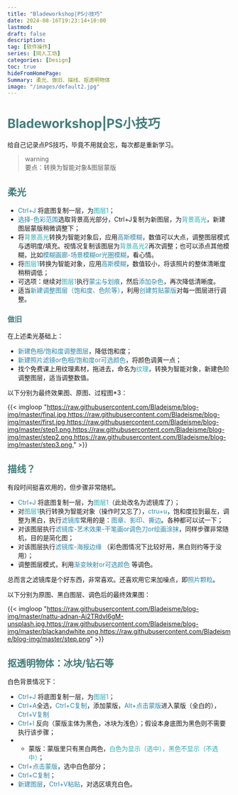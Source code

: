 ```yaml
---
title: "Bladeworkshop|PS小技巧"
date: 2024-08-16T19:23:14+10:00
lastmod:
draft: false
description: 
tag: [软件操作]
series: [同人工坊]
categories: [Design]
toc: true
hideFromHomePage:
Summary: 柔光、做旧、描线、抠透明物体
image: "/images/default2.jpg"
---
```


# <font color=#417D7A>Bladeworkshop|PS小技巧</font>
给自己记录点PS技巧，毕竟不用就会忘，每次都是重新学习。

> warning  
> 要点：转换为智能对象&图层蒙版

## <font color=#417D7A>柔光</font><br>
- <font color=#2F86A6>Ctrl+J</font> 将底图复制一层，为<font color=#29ADB2>图层1</font>；  
- <font color=#2F86A6>选择-色彩范围</font>选取背景高光部分，Ctrl+J复制为新图层，为<font color=#29ADB2>背景高光</font>，新建图层蒙版稍微调整下；  
- 将<font color=#29ADB2>背景高光</font>转换为智能对象后，应用<font color=#2F86A6>高斯模糊</font>，数值可以大点，调整图层模式与透明度/填充。视情况复制该图层为<font color=#29ADB2>背景高光2</font>再次调整；也可以添点其他模糊，比如<font color=#2F86A6>模糊画廊-场景模糊or光圈模糊</font>，看心情。  
- 将<font color=#29ADB2>图层1</font>转换为智能对象，应用<font color=#2F86A6>高斯模糊</font>，数值较小，将该照片的整体清晰度稍稍调低；  
- 可选项：继续对<font color=#29ADB2>图层1</font>执行<font color=#2F86A6>蒙尘与划痕</font>，然后<font color=#2F86A6>添加杂色</font>，再次降低清晰度。
- 适当<font color=#2F86A6>新建调整图层（饱和度、色阶等）</font>，利用<font color=#2F86A6>创建剪贴蒙版</font>对每一图层进行调整。
### <font color=#417D7A>做旧</font><br>

在上述柔光基础上：
- <font color=#2F86A6>新建色相/饱和度调整图层</font>，降低饱和度；
- <font color=#2F86A6>新建照片滤镜or色相/饱和度or可选颜色</font>，将颜色调黄一点；
- 找个免费课上用纹理素材，拖进去，命名为<font color=#29ADB2>纹理</font>，转换为智能对象，新建色阶调整图层，适当调整数值。  

以下分别为最终效果图、原图、过程图*3：

{{< imgloop "https://raw.githubusercontent.com/Bladeisme/blog-img/master/final.jpg,https://raw.githubusercontent.com/Bladeisme/blog-img/master/first.jpg,https://raw.githubusercontent.com/Bladeisme/blog-img/master/step1.png,https://raw.githubusercontent.com/Bladeisme/blog-img/master/step2.png,https://raw.githubusercontent.com/Bladeisme/blog-img/master/step3.png," >}}  

## <font color=#417D7A>描线？</font><br>
有段时间挺喜欢用的，但步骤非常随机。

- <font color=#2F86A6>Ctrl+J</font> 将底图复制一层，为<font color=#29ADB2>图层1</font>（此处改名为滤镜库了）；  
- 对<font color=#29ADB2>图层1</font>执行转换为智能对象（操作时又忘了），<font color=#2F86A6>ctru+u</font>，饱和度拉到最左，调整为黑白，执行<font color=#2F86A6>滤镜库</font>常用的是：<font color=#2F86A6>图章、影印、撕边</font>。各种都可以试一下；  
- 对该图层执行<font color=#2F86A6>滤镜库-艺术效果-干笔画or调色刀or绘画涂抹</font>，同样步骤非常随机，目的是简化图；  
- 对该图层执行<font color=#2F86A6>滤镜库-海报边缘</font>
（彩色图情况下比较好用，黑白则约等于没用）；  
- 调整图层模式，利用<font color=#2F86A6>渐变映射or可选颜色</font>
等调色。

总而言之滤镜库是个好东西，非常喜欢。还喜欢用它来加噪点，即<font color=#2F86A6>照片颗粒</font>。

以下分别为原图、黑白图层、调色后的最终效果图：

{{< imgloop "https://raw.githubusercontent.com/Bladeisme/blog-img/master/nattu-adnan-Ai2TRdvI6gM-unsplash.jpg,https://raw.githubusercontent.com/Bladeisme/blog-img/master/blackandwhite.png,https://raw.githubusercontent.com/Bladeisme/blog-img/master/step.png" >}}  

## <font color=#417D7A>抠透明物体：冰块/钻石等</font><br>

白色背景情况下：

- <font color=#2F86A6>Ctrl+J</font> 将底图复制一层，为<font color=#29ADB2>图层1</font>；  
- <font color=#2F86A6>Ctrl+A</font>全选，<font color=#2F86A6>Ctrl+C复制</font>，添加蒙版</font>，<font color=#2F86A6>Alt+点击蒙版</font>进入蒙版（全白的），<font color=#2F86A6>Ctrl+V复制</font>
- <font color=#2F86A6>Ctrl+I</font> 反向（蒙版主体为黑色，冰块为浅色）；假设本身底图为黑色则不需要执行该步骤；
- - 蒙版：蒙版里只有黑白两色，<font color=#29ADB2>白色为显示（选中），黑色不显示（不选中）</font>；  
- <font color=#2F86A6>Ctrl+点击蒙版</font>，选中白色部分；
- <font color=#2F86A6>Ctrl+C复制</font>；
- <font color=#2F86A6>新建图层</font>，<font color=#2F86A6>Ctrl+V粘贴</font>，对选区填充白色。

